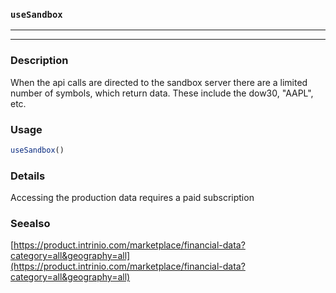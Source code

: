 ### `useSandbox`
***
***

### Description

 When the api calls are directed to the sandbox server there are a limited number of symbols, which return data.
 These include the dow30, "AAPL", etc.

### Usage
```r
useSandbox()
```

### Details

 Accessing the production data requires a paid subscription

### Seealso

 [https://product.intrinio.com/marketplace/financial-data?category=all&geography=all](https://product.intrinio.com/marketplace/financial-data?category=all&geography=all) 

